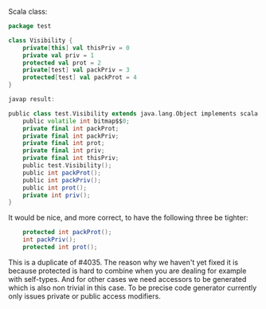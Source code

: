 Scala class:
```scala
package test

class Visibility {
    private[this] val thisPriv = 0
    private val priv = 1
    protected val prot = 2
    private[test] val packPriv = 3
    protected[test] val packProt = 4
}

javap result:

public class test.Visibility extends java.lang.Object implements scala.ScalaObject{
    public volatile int bitmap$$0;
    private final int packProt;
    private final int packPriv;
    private final int prot;
    private final int priv;
    private final int thisPriv;
    public test.Visibility();
    public int packProt();
    public int packPriv();
    public int prot();
    private int priv();
}
```
It would be nice, and more correct, to have the following three be tighter:
```scala
    protected int packProt();
    int packPriv();
    protected int prot();
```
This is a duplicate of #4035. The reason why we haven't yet fixed it is because protected is hard to combine when you are dealing for example with self-types. And for other cases we need accessors to be generated which is also non trivial in this case.
To be precise code generator currently only issues private or public access modifiers.
